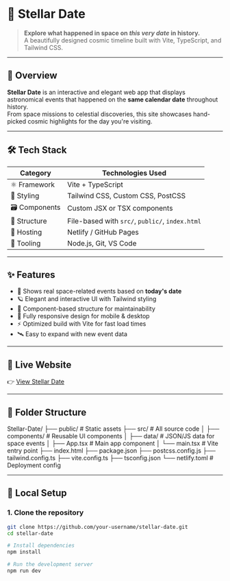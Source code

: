 # 🌠 Stellar Date

> **Explore what happened in space on *this very date* in history.**  
> A beautifully designed cosmic timeline built with Vite, TypeScript, and Tailwind CSS.

---

## 📌 Overview

**Stellar Date** is an interactive and elegant web app that displays astronomical events that happened on the **same calendar date** throughout history.  
From space missions to celestial discoveries, this site showcases hand-picked cosmic highlights for the day you're visiting.

---

## 🛠️ Tech Stack

| Category     | Technologies Used                           |
|--------------|---------------------------------------------|
| ⚛️ Framework | Vite + TypeScript                           |
| 🎨 Styling   | Tailwind CSS, Custom CSS, PostCSS           |
| 🗃️ Components | Custom JSX or TSX components   |
| 🧱 Structure  | File-based with `src/`, `public/`, `index.html` |
| 🚀 Hosting   | Netlify / GitHub Pages                      |
| 🧰 Tooling   | Node.js, Git, VS Code                       |

---

## ✨ Features

- 📅 Shows real space-related events based on **today's date**
- 🪐 Elegant and interactive UI with Tailwind styling
- 🧠 Component-based structure for maintainability
- 📱 Fully responsive design for mobile & desktop
- ⚡ Optimized build with Vite for fast load times
- 🛰️ Easy to expand with new event data

---

## 🔗 Live Website

👉 [View Stellar Date](https://your-username.netlify.app) 

---

## 📂 Folder Structure

Stellar-Date/
├── public/ # Static assets
├── src/ # All source code
│ ├── components/ # Reusable UI components
│ ├── data/ # JSON/JS data for space events
│ ├── App.tsx # Main app component
│ └── main.tsx # Vite entry point
├── index.html
├── package.json
├── postcss.config.js
├── tailwind.config.ts
├── vite.config.ts
├── tsconfig.json
└── netlify.toml # Deployment config

---

## 🧪 Local Setup

### 1. Clone the repository

```bash
git clone https://github.com/your-username/stellar-date.git
cd stellar-date

# Install dependencies
npm install

# Run the development server
npm run dev



